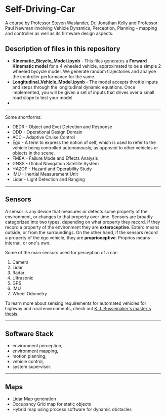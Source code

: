 # Self-Driving-Car

A course by Professor Steven Waslander, Dr. Jonathan Kelly and Professor Paul Newman involving Vehicle Dynamics, Perception, Planning - mapping and controller as well as its firmware design aspects.  

## Description of files in this repository

 * __Kinematic_Bicycle_Model.ipynb__ - This files generates a **Forward Kinematic model** for a 4 wheeled vehicle, approximated to be a simple 2 wheeled bycycle model. We generate random trajectories and analyse the controller performance for the same. 
 * __Longitudinal_Vehicle_Model.ipynb__ - The model accepts throttle inputs and steps through the longitudinal dynamic equations. Once implemented, you will be given a set of inputs that drives over a small road slope to test your model.
 * 

---

Some shortforms:
  * OEDR - Object and Evet Detection and Response
  * ODD - Operational Design Domain
  * ACC - Adaptive Cruise Control
  * Ego - A term to express the notion of self, which is used to refer to the vehicle being controlled autonomously, as opposed to other vehicles or objects in the scene.
  * FMEA - Failure Mode and Effects Analysis
  * GNSS - Global Navigation Satellite System
  * HAZOP - Hazard and Operability Study
  * IMU - Inertial Measurement Unit
  * Lidar - Light Detection and Ranging

---

## Sensors 

A sensor is any device that measures or detects some property of the environment, or changes to that property over time. Sensors are broadly categorized into two types, depending 
on what property they record. If they record a property of the environment they are **exteroceptive**. Extero means outside, or from the surroundings. On the other hand, if the 
sensors record a property of the ego vehicle, they are **proprioceptive**. Proprios means internal, or one's own.

Some of the main sensors used for perception of a car:
 1. Camera
 2. Lidar
 3. Radar
 4. Ultrasonic
 5. GPS
 6. IMU
 7. Wheel Odometry

To learn more about sensing requirements for automated vehicles for highway and rural environments, check out [K.J. Bussemaker's master's thesis](https://repository.tudelft.nl/islandora/object/uuid:2ae44ea2-e5e9-455c-8481-8284f8494e4e).

---

## Software Stack 

  * environment perception, 
  * environment mapping, 
  * motion planning, 
  * vehicle control, 
  * system supervisor.

---

## Maps

 * Lidar Map generation
 * Occupancy Grid map for static objects
 * Hybrid map using process software for dynamic obstacles
